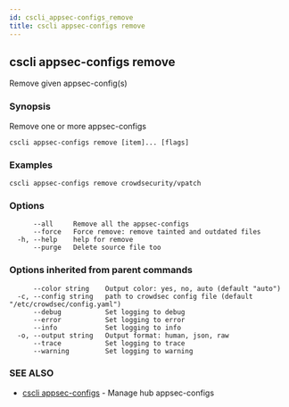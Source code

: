```yaml
---
id: cscli_appsec-configs_remove
title: cscli appsec-configs remove
---
```

## cscli appsec-configs remove

Remove given appsec-config(s)

### Synopsis

Remove one or more appsec-configs

```
cscli appsec-configs remove [item]... [flags]
```

### Examples

```
cscli appsec-configs remove crowdsecurity/vpatch
```

### Options

```
      --all     Remove all the appsec-configs
      --force   Force remove: remove tainted and outdated files
  -h, --help    help for remove
      --purge   Delete source file too
```

### Options inherited from parent commands

```
      --color string    Output color: yes, no, auto (default "auto")
  -c, --config string   path to crowdsec config file (default "/etc/crowdsec/config.yaml")
      --debug           Set logging to debug
      --error           Set logging to error
      --info            Set logging to info
  -o, --output string   Output format: human, json, raw
      --trace           Set logging to trace
      --warning         Set logging to warning
```

### SEE ALSO

* [cscli appsec-configs](/cscli/cscli_appsec-configs.md)	 - Manage hub appsec-configs

